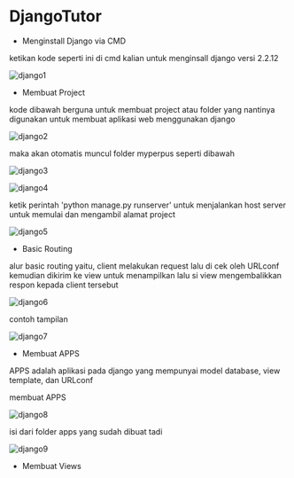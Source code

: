 # DjangoTutor


- Menginstall Django via CMD

ketikan kode seperti ini di cmd kalian untuk menginsall django versi 2.2.12

![django1](https://user-images.githubusercontent.com/92988781/167986984-f9f90fa5-101d-4843-9f7d-d89c53898b8a.png)


- Membuat Project

kode dibawah berguna untuk membuat project atau folder yang nantinya digunakan untuk membuat aplikasi web menggunakan django

![django2](https://user-images.githubusercontent.com/92988781/167987519-b2a0690f-8458-4544-83fc-aeb7f1fcc579.png)

maka akan otomatis muncul folder myperpus seperti dibawah 

![django3](https://user-images.githubusercontent.com/92988781/167987813-1ca93fa3-7be6-4177-8568-9818e07c77a0.png)

![django4](https://user-images.githubusercontent.com/92988781/167987843-2f13e1a4-9028-4058-86c7-4f5c821c3cd9.png)

ketik perintah 'python manage.py runserver' untuk menjalankan host server untuk memulai dan mengambil alamat project

![django5](https://user-images.githubusercontent.com/92988781/167988411-53e80e4b-069f-4f5d-af41-eb4955000d8d.png)

- Basic Routing

alur basic routing yaitu, client melakukan request lalu di cek oleh URLconf kemudian dikirim ke view untuk menampilkan lalu si view mengembalikkan respon kepada client tersebut

![django6](https://user-images.githubusercontent.com/92988781/168028122-7de83c54-afb1-42f1-9c30-bbdee405e12a.png)

contoh tampilan

![django7](https://user-images.githubusercontent.com/92988781/168028625-bfcdc9f9-a86d-4eae-98ef-3b58c735e255.png)


- Membuat APPS

APPS adalah aplikasi pada django yang mempunyai model database, view template, dan URLconf

membuat APPS

![django8](https://user-images.githubusercontent.com/92988781/168030223-d6d8c03e-1052-4658-a199-f82ad33c8ec6.png)

isi dari folder apps yang sudah dibuat tadi

![django9](https://user-images.githubusercontent.com/92988781/168030998-7e956f10-24e0-4aaa-83a3-072df03a5a05.png)


- Membuat Views
